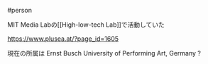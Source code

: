 #person

MIT Media Labの[[High-low-tech Lab]]で活動していた

https://www.plusea.at/?page_id=1605

現在の所属は Ernst Busch University of Performing Art, Germany  ?